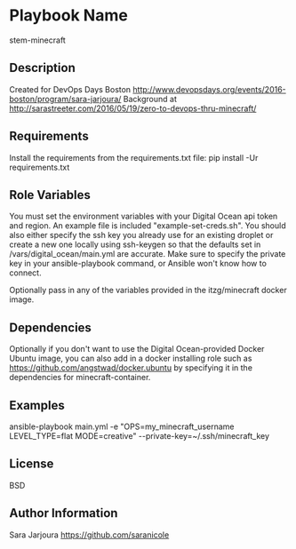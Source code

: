 Playbook Name
=========
stem-minecraft

Description
------------
Created for DevOps Days Boston http://www.devopsdays.org/events/2016-boston/program/sara-jarjoura/
Background at http://sarastreeter.com/2016/05/19/zero-to-devops-thru-minecraft/

Requirements
------------

Install the requirements from the requirements.txt file:
pip install -Ur requirements.txt

Role Variables
--------------
You must set the environment variables with your Digital Ocean api token and region.  An example file
is included "example-set-creds.sh".  You should also either specify the ssh key you already use
for an existing droplet or create a new one locally using ssh-keygen so that the defaults set in
/vars/digital_ocean/main.yml are accurate.  Make sure to specify the private key in your ansible-playbook command,
or Ansible won't know how to connect.

Optionally pass in any of the variables provided in the itzg/minecraft docker image.

Dependencies
------------

Optionally if you don't want to use the Digital Ocean-provided Docker Ubuntu image,
you can also add in a docker installing role such as https://github.com/angstwad/docker.ubuntu
by specifying it in the dependencies for minecraft-container.

Examples
------------
ansible-playbook main.yml -e "OPS=my_minecraft_username LEVEL_TYPE=flat MODE=creative" --private-key=~/.ssh/minecraft_key

License
-------

BSD

Author Information
------------------
Sara Jarjoura
https://github.com/saranicole
